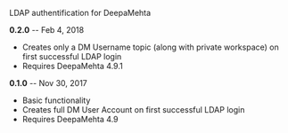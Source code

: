 
LDAP authentification for DeepaMehta

**0.2.0** -- Feb 4, 2018

* Creates only a DM Username topic (along with private workspace) on first successful LDAP login
* Requires DeepaMehta 4.9.1

**0.1.0** -- Nov 30, 2017

* Basic functionality
* Creates full DM User Account on first successful LDAP login
* Requires DeepaMehta 4.9

